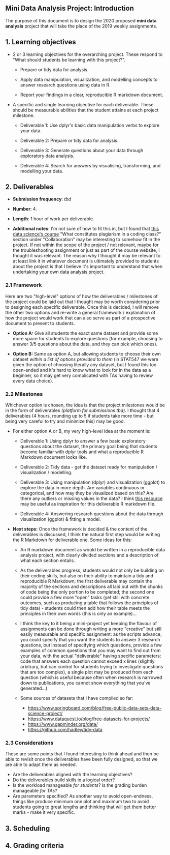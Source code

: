 ## Mini Data Analysis Project: Introduction

The purpose of this document is to design the 2020 proposed **mini data analysis** project that will take the place of the 2019 weekly assignments.

## 1. Learning objectives

+ 2 or 3 learning objectives for the overarching project. These respond to "What should students be learning with this project?".

  + Prepare or tidy data for analysis.
  
  + Apply data manipulation, visualization, and modelling concepts to answer research questions using data in R.
  
  + Report your findings in a clear, reproducible R markdown document.
  
+ A specific and single learning objective for each deliverable. These should be measurable abilities that the student attains at each project milestone.

  + Deliverable 1: Use dplyr's basic data manipulation verbs to explore your data.
  
  + Deliverable 2: Prepare or tidy data for analysis.
  
  + Deliverable 3: Generate questions about your data through exploratory data analysis.
  
  + Deliverable 4: Search for answers by visualising, transforming, and modelling your data.
  
## 2. Deliverables

+ **Submission frequency**: *tbd*

+ **Number**: 4.

+ **Length**: 1 hour of work per deliverable. 

+ **Additional notes**: I'm not sure of how to fit this in, but I found that [this data science's course](http://www.andrew.cmu.edu/user/achoulde/94842/) "What constitutes plagiarism in a coding class?" section under "Collaboration" may be interesting to somehow fit in the project. If not within the scope of the project / not relevant, maybe for the troubleshooting assignment or just as part of the course website, I thought it was relevant. The reason why I thought it may be relevant to at least link it in whatever document is ultimately provided to students about the project is that I believe it's important to understand that when undertaking your own data analysis project.

### 2.1 Framework

Here are two "high-level" options of how the deliverables / milestones of the project could be laid out that I thought may be worth considering prior to designing each specific deliverable. Once this is decided, I will remove the other two options and re-write a general framework / explanation of how the project would work that can also serve as part of a prospective document to present to students.

+ **Option A:** Give all students the exact same dataset and provide some more space for students to explore questions (for example, choosing to answer 3/5 questions about the data, and they can pick which ones).

+ **Option B:** Same as option A, but allowing students to choose their own dataset *within a list of options provided to them* (in STAT547 we were given the option of choosing literally any dataset, but I found this too open-ended and it's hard to know what to look for in the data as a beginner, so it may get very complicated with TAs having to review every data choice).

### 2.2 Milestones

Whichever option is chosen, the idea is that the project milestones would be in the form of deliverables *(platform for submissions tbd)*. I thought that 4 deliverables (4 hours, rounding up to 5 if students take more time - but being very careful to try and minimize this) may be good.

+ For either option A or B, my very high-level idea at the moment is:
  
  + Deliverable 1: Using dplyr to answer a few basic exploratory questions about the dataset, the primary goal being that students become familiar with dplyr tools and what a reproducible R Markdown document looks like. 
  
  + Deliverable 2: Tidy data - get the dataset ready for manipulation / visualization / modelling.
  
  + Deliverable 3: Using manipulation (dplyr) and visualization (ggplot) to explore the data in more depth. Are variables continuous or categorical, and how may they be visualized based on this? Are there any outliers or missing values in the data? I think [this resource](https://r4ds.had.co.nz/exploratory-data-analysis.html#questions) may be useful as inspiration for this deliverable R markdown file.
  
  + Deliverable 4: Answering research questions about the data through visualization (ggplot) & fitting a model. 
  
+ **Next steps:** Once the framework is decided & the content of the deliverables is discussed, I think the natural first step would be writing the R Markdown for deliverable one. Some ideas for this:
  
  + An R markdown document as would be written in a reproducible data analysis project, with clearly divided sections and a description of what each section entails.
  
  + As the deliverables progress, students would not only be building on their coding skills, but also on their ability to maintain a tidy and reproducible R Markdown; the first deliverable may contain the majority of the sections and descriptions all laid out with the chunks of code being the only portion to be completed; the second one could provide a few more "open" tasks (yet still with concrete outcomes, such as producing a table that follows the principles of tidy data) - students could then add how their table meets the principles in their own words (this is only an example)...
  
  + I think the key to it being a mini-project yet keeping the flavour of assignments can be done through writing a more "creative" but still easily measurable and specific assignment: as the scripts advance, you could specify that you want the students to answer 3 research questions, but instead of specifying which questions, provide a few examples of common questions that you may want to find out from your data, with the actual "deliverable" having specific parameters: code that answers each question cannot exceed x lines (slightly arbitrary, but can control for students trying to investigate questions that are too complex), a single plot may be produced from each question (which is useful because often when research is narrowed down to publications, you cannot show everything that you've generated...)
  
  + Some sources of datasets that I have compiled so far:
  
    + https://www.springboard.com/blog/free-public-data-sets-data-science-project/
    + https://www.dataquest.io/blog/free-datasets-for-projects/
    + https://www.gapminder.org/data/
    + https://github.com/hadley/tidy-data
    
### 2.3 Considerations

These are some points that I found interesting to think ahead and then be able to revisit once the deliverables have been fully designed, so that we are able to adapt them as needed.

+ Are the deliverables aligned with the learning objectives?
+ Do the deliverables build skills in a logical order?
+ Is the workload manageable *for students*? Is the grading burden manageable *for TAs*?
+ Are parameters specified? As another way to avoid open-endness, things like produce minimum one plot and maximum two to avoid students going to great lengths and thinking that will get them better marks - make it very specific. 

## 3. Scheduling

## 4. Grading criteria
